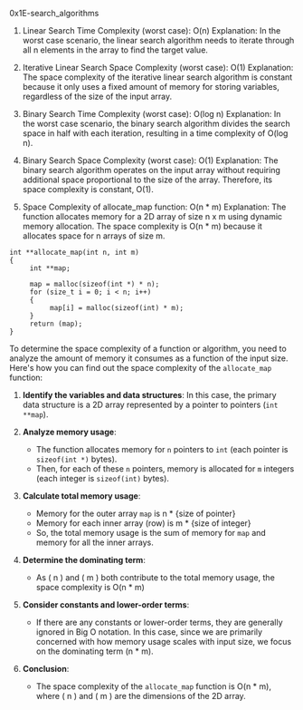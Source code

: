 0x1E-search_algorithms

1. Linear Search Time Complexity (worst case): O(n)
   Explanation: In the worst case scenario, the linear search algorithm needs to iterate through all n elements in the array to find the target value.

2. Iterative Linear Search Space Complexity (worst case): O(1)
   Explanation: The space complexity of the iterative linear search algorithm is constant because it only uses a fixed amount of memory for storing variables, regardless of the size of the input array.

3. Binary Search Time Complexity (worst case): O(log n)
   Explanation: In the worst case scenario, the binary search algorithm divides the search space in half with each iteration, resulting in a time complexity of O(log n).

4. Binary Search Space Complexity (worst case): O(1)
   Explanation: The binary search algorithm operates on the input array without requiring additional space proportional to the size of the array. Therefore, its space complexity is constant, O(1).

5. Space Complexity of allocate_map function: O(n * m)
   Explanation: The function allocates memory for a 2D array of size n x m using dynamic memory allocation. The space complexity is O(n * m) because it allocates space for n arrays of size m.

```
int **allocate_map(int n, int m)
{
     int **map;

     map = malloc(sizeof(int *) * n);
     for (size_t i = 0; i < n; i++)
     {
          map[i] = malloc(sizeof(int) * m);
     }
     return (map);
}
```

To determine the space complexity of a function or algorithm, you need to analyze the amount of memory it consumes as a function of the input size. Here's how you can find out the space complexity of the `allocate_map` function:

1. **Identify the variables and data structures**: In this case, the primary data structure is a 2D array represented by a pointer to pointers (`int **map`).

2. **Analyze memory usage**:
   - The function allocates memory for `n` pointers to `int` (each pointer is `sizeof(int *)` bytes).
   - Then, for each of these `n` pointers, memory is allocated for `m` integers (each integer is `sizeof(int)` bytes).

3. **Calculate total memory usage**:
   - Memory for the outer array `map` is n * {size of pointer}
   - Memory for each inner array (row) is m * {size of integer}
   - So, the total memory usage is the sum of memory for `map` and memory for all the inner arrays.

4. **Determine the dominating term**:
   - As \( n \) and \( m \) both contribute to the total memory usage, the space complexity is O(n * m)

5. **Consider constants and lower-order terms**:
   - If there are any constants or lower-order terms, they are generally ignored in Big O notation. In this case, since we are primarily concerned with how memory usage scales with input size, we focus on the dominating term (n * m).

6. **Conclusion**:
   - The space complexity of the `allocate_map` function is O(n * m), where \( n \) and \( m \) are the dimensions of the 2D array.
